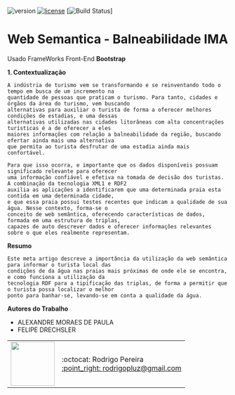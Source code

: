![version](https://img.shields.io/badge/version-1.0.0-blue.svg) 
[![license](https://img.shields.io/apm/l/vim-mode.svg)](LICENSE)
[![Build Status](https://api.travis-ci.org/cakephp/app.png)]

# Web Semantica - Balneabilidade IMA

Usado FrameWorks Front-End **Bootstrap**

**1. Contextualização**
```
A indústria de turismo vem se transformando e se reinventando todo o tempo em busca de um incremento na 
quantidade de pessoas que praticam o turismo. Para tanto, cidades e órgãos da área do turismo, vem buscando 
alternativas para auxiliar o turista de forma a oferecer melhores condições de estadias, e uma dessas 
alternativas utilizadas nas cidades litorâneas com alta concentrações turísticas é a de oferecer a eles 
maiores informações com relação a balneabilidade da região, buscando ofertar ainda mais uma alternativa 
que permita ao turista desfrutar de uma estadia ainda mais confortável.

Para que isso ocorra, e importante que os dados disponíveis possuam significado relevante para oferecer 
uma informação confiável e efetiva na tomada de decisão dos turistas. A combinação da tecnologia XML1 e RDF2 
auxilia as aplicações a identificarem que uma determinada praia esta contida em uma determinada cidade, 
e que essa praia possui testes recentes que indicam a qualidade de sua água. Nesse contexto, forma-se o 
conceito de web semântica, oferecendo características de dados, formada em uma estrutura de triplas, 
capazes de auto descrever dados e oferecer informações relevantes sobre o que eles realmente representam.
```

**Resumo** 
```
Este meta artigo descreve a importância da utilização da web semântica para informar o turista local das 
condições de da água nas praias mais próximas de onde ele se encontra, e como funciona a utilização da 
tecnologia RDF para a tipificação das triplas, de forma a permitir que o turista possa localizar o melhor 
ponto para banhar-se, levando-se em conta a qualidade da água.
```

**Autores do Trabalho**
- ALEXANDRE MORAES DE PAULA
- FELIPE DRECHSLER

<table>
  <tr>
    <td>
      <img src="https://avatars2.githubusercontent.com/u/8739638?s=460&v=4" width="100">
    </td>
    <td>
      :octocat: Rodrigo Pereira<br />
      <a href="mailto:rodrigopluz@gmail.com">:point_right: rodrigopluz@gmail.com</a><br />
    </td>
  </tr>
</table>



